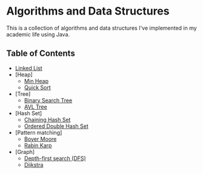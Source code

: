 # Algorithms and Data Structures
This is a collection of algorithms and data structures I've implemented in my academic life using Java. 

## Table of Contents

- [Linked List](https://github.com/Babior/Algorithms-DataStructures/blob/main/LinkedList/src/com/company/MyLinkedList.java)
- [Heap]
  - [Min Heap](https://github.com/Babior/Algorithms-DataStructures/blob/main/MinHeap/src/minheap/MinHeap.java)
  - [Quick Sort](https://github.com/Babior/Algorithms-DataStructures/blob/main/QuickSort/src/QuickSort.java)
- [Tree]
  - [Binary Search Tree](https://github.com/Babior/Algorithms-DataStructures/blob/main/BinarySearchTree/src/MyBinarySearchTree.java)
  - [AVL Tree](https://github.com/Babior/Algorithms-DataStructures/blob/main/AVLTree/src/AVLTree.java)
- [Hash Set]
  - [Chaining Hash Set](https://github.com/Babior/Algorithms-DataStructures/blob/main/HashSets/src/ChainingHashSet.java)
  - [Ordered Double Hash Set](https://github.com/Babior/Algorithms-DataStructures/blob/main/HashSets/src/OrderedDoubleHashSet.java)
- [Pattern matching]
  - [Boyer Moore](https://github.com/Babior/Algorithms-DataStructures/blob/main/PatternMatchingAlgorithms/src/BoyerMoore.java)
  - [Rabin Karp](https://github.com/Babior/Algorithms-DataStructures/blob/main/PatternMatchingAlgorithms/src/RabinKarp.java)
- [Graph]
  - [Depth-first search (DFS)](https://github.com/Babior/Algorithms-DataStructures/blob/main/DFS/src/DFS.java)
  - [Dijkstra](https://github.com/Babior/Algorithms-DataStructures/blob/main/Dijkstra/src/dijkstra/Roadmap.java)
